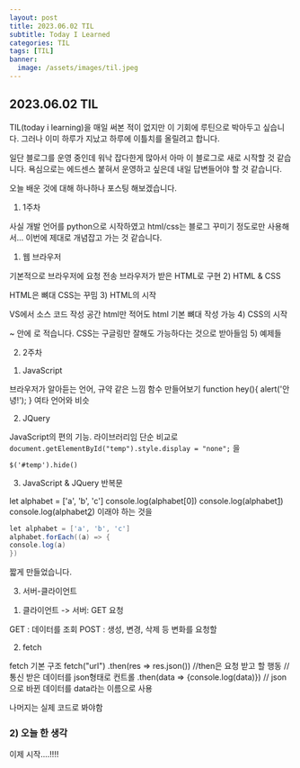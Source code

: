 ```yaml
---
layout: post
title: 2023.06.02 TIL
subtitle: Today I Learned
categories: TIL
tags: [TIL]
banner:
  image: /assets/images/til.jpeg
---
```


## 2023.06.02 TIL

TIL(today i learning)을 매일 써본 적이 없지만 이 기회에 루틴으로 박아두고 싶습니다. 그러나 이미 하루가 지났고 하루에 이틀치를 올릴려고 합니다.



일단 블로그를 운영 중인데 워낙 잡다한게 많아서 아마 이 블로그로 새로 시작할 것 같습니다. 욕심으로는 에드센스 붙혀서 운영하고 싶은데 내일 답변들어야 할 것 같습니다.



오늘 배운 것에 대해 하나하나 포스팅 해보겠습니다.


1. 1주차


사실 개발 언어를 python으로 시작하였고 html/css는 블로그 꾸미기 정도로만 사용해서... 이번에 제대로 개념잡고 가는 것 같습니다.



1) 웹 브라우저

기본적으로 브라우저에 요청 전송
브라우저가 받은 HTML로 구현
2) HTML & CSS

HTML은 뼈대
CSS는 꾸밈
3) HTML의 시작

VS에서 소스 코드 작성 공간 html만 적어도 html 기본 뼈대 작성 가능
4) CSS의 시작

<head> ~ </head> 안에 <style> ~ </style> 로 적습니다.
CSS는 구글링만 잘해도 가능하다는 것으로 받아들임
5) 예제들






2. 2주차


1) JavaScript

브라우저가 알아듣는 언어, 규약 같은 느낌
함수 만들어보기
function hey(){
alert('안녕!');
}
여타 언어와 비슷



2) JQuery

JavaScript의 편의 기능. 라이브러리임
단순 비교로
`document.getElementById("temp").style.display = "none";`
을

`$('#temp').hide()`


3) JavaScript & JQuery 반복문

let alphabet = ['a', 'b', 'c']
console.log(alphabet[0])
console.log(alphabet[1])
console.log(alphabet[2])
이래야 하는 것을
```java
let alphabet = ['a', 'b', 'c']
alphabet.forEach((a) => {
console.log(a)
})
```

짧게 만들었습니다.



3. 서버-클라이언트


1) 클라이언트 -> 서버: GET 요청

GET : 데이터를 조회
POST : 생성, 변경, 삭제 등 변화를 요청할


2) fetch

fetch 기본 구조
fetch("url")
.then(res => res.json())   //then은 요청 받고 할 행동 //통신 받은 데이터를 json형태로 컨트롤
.then(data => {console.log(data)}) // json으로 바뀐 데이터를 data라는 이름으로 사용


나머지는 실제 코드로 봐야함


### 2) 오늘 한 생각

이제 시작....!!!!

[1]: https://daringfireball.net/projects/markdown/
[2]: https://www.fileformat.info/info/unicode/char/2163/index.htm
[3]: https://www.markitdown.net/
[4]: https://daringfireball.net/projects/markdown/basics
[5]: https://daringfireball.net/projects/markdown/syntax
